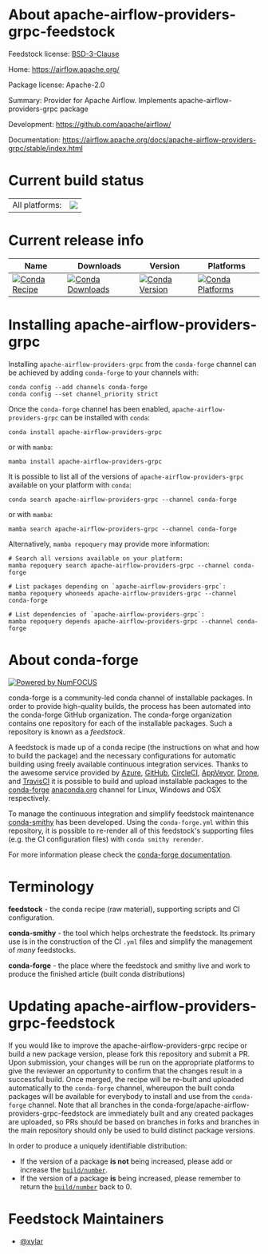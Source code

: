 About apache-airflow-providers-grpc-feedstock
=============================================

Feedstock license: [BSD-3-Clause](https://github.com/conda-forge/apache-airflow-providers-grpc-feedstock/blob/main/LICENSE.txt)

Home: https://airflow.apache.org/

Package license: Apache-2.0

Summary: Provider for Apache Airflow. Implements apache-airflow-providers-grpc package

Development: https://github.com/apache/airflow/

Documentation: https://airflow.apache.org/docs/apache-airflow-providers-grpc/stable/index.html

Current build status
====================


<table><tr><td>All platforms:</td>
    <td>
      <a href="https://dev.azure.com/conda-forge/feedstock-builds/_build/latest?definitionId=11917&branchName=main">
        <img src="https://dev.azure.com/conda-forge/feedstock-builds/_apis/build/status/apache-airflow-providers-grpc-feedstock?branchName=main">
      </a>
    </td>
  </tr>
</table>

Current release info
====================

| Name | Downloads | Version | Platforms |
| --- | --- | --- | --- |
| [![Conda Recipe](https://img.shields.io/badge/recipe-apache--airflow--providers--grpc-green.svg)](https://anaconda.org/conda-forge/apache-airflow-providers-grpc) | [![Conda Downloads](https://img.shields.io/conda/dn/conda-forge/apache-airflow-providers-grpc.svg)](https://anaconda.org/conda-forge/apache-airflow-providers-grpc) | [![Conda Version](https://img.shields.io/conda/vn/conda-forge/apache-airflow-providers-grpc.svg)](https://anaconda.org/conda-forge/apache-airflow-providers-grpc) | [![Conda Platforms](https://img.shields.io/conda/pn/conda-forge/apache-airflow-providers-grpc.svg)](https://anaconda.org/conda-forge/apache-airflow-providers-grpc) |

Installing apache-airflow-providers-grpc
========================================

Installing `apache-airflow-providers-grpc` from the `conda-forge` channel can be achieved by adding `conda-forge` to your channels with:

```
conda config --add channels conda-forge
conda config --set channel_priority strict
```

Once the `conda-forge` channel has been enabled, `apache-airflow-providers-grpc` can be installed with `conda`:

```
conda install apache-airflow-providers-grpc
```

or with `mamba`:

```
mamba install apache-airflow-providers-grpc
```

It is possible to list all of the versions of `apache-airflow-providers-grpc` available on your platform with `conda`:

```
conda search apache-airflow-providers-grpc --channel conda-forge
```

or with `mamba`:

```
mamba search apache-airflow-providers-grpc --channel conda-forge
```

Alternatively, `mamba repoquery` may provide more information:

```
# Search all versions available on your platform:
mamba repoquery search apache-airflow-providers-grpc --channel conda-forge

# List packages depending on `apache-airflow-providers-grpc`:
mamba repoquery whoneeds apache-airflow-providers-grpc --channel conda-forge

# List dependencies of `apache-airflow-providers-grpc`:
mamba repoquery depends apache-airflow-providers-grpc --channel conda-forge
```


About conda-forge
=================

[![Powered by
NumFOCUS](https://img.shields.io/badge/powered%20by-NumFOCUS-orange.svg?style=flat&colorA=E1523D&colorB=007D8A)](https://numfocus.org)

conda-forge is a community-led conda channel of installable packages.
In order to provide high-quality builds, the process has been automated into the
conda-forge GitHub organization. The conda-forge organization contains one repository
for each of the installable packages. Such a repository is known as a *feedstock*.

A feedstock is made up of a conda recipe (the instructions on what and how to build
the package) and the necessary configurations for automatic building using freely
available continuous integration services. Thanks to the awesome service provided by
[Azure](https://azure.microsoft.com/en-us/services/devops/), [GitHub](https://github.com/),
[CircleCI](https://circleci.com/), [AppVeyor](https://www.appveyor.com/),
[Drone](https://cloud.drone.io/welcome), and [TravisCI](https://travis-ci.com/)
it is possible to build and upload installable packages to the
[conda-forge](https://anaconda.org/conda-forge) [anaconda.org](https://anaconda.org/)
channel for Linux, Windows and OSX respectively.

To manage the continuous integration and simplify feedstock maintenance
[conda-smithy](https://github.com/conda-forge/conda-smithy) has been developed.
Using the ``conda-forge.yml`` within this repository, it is possible to re-render all of
this feedstock's supporting files (e.g. the CI configuration files) with ``conda smithy rerender``.

For more information please check the [conda-forge documentation](https://conda-forge.org/docs/).

Terminology
===========

**feedstock** - the conda recipe (raw material), supporting scripts and CI configuration.

**conda-smithy** - the tool which helps orchestrate the feedstock.
                   Its primary use is in the construction of the CI ``.yml`` files
                   and simplify the management of *many* feedstocks.

**conda-forge** - the place where the feedstock and smithy live and work to
                  produce the finished article (built conda distributions)


Updating apache-airflow-providers-grpc-feedstock
================================================

If you would like to improve the apache-airflow-providers-grpc recipe or build a new
package version, please fork this repository and submit a PR. Upon submission,
your changes will be run on the appropriate platforms to give the reviewer an
opportunity to confirm that the changes result in a successful build. Once
merged, the recipe will be re-built and uploaded automatically to the
`conda-forge` channel, whereupon the built conda packages will be available for
everybody to install and use from the `conda-forge` channel.
Note that all branches in the conda-forge/apache-airflow-providers-grpc-feedstock are
immediately built and any created packages are uploaded, so PRs should be based
on branches in forks and branches in the main repository should only be used to
build distinct package versions.

In order to produce a uniquely identifiable distribution:
 * If the version of a package **is not** being increased, please add or increase
   the [``build/number``](https://docs.conda.io/projects/conda-build/en/latest/resources/define-metadata.html#build-number-and-string).
 * If the version of a package **is** being increased, please remember to return
   the [``build/number``](https://docs.conda.io/projects/conda-build/en/latest/resources/define-metadata.html#build-number-and-string)
   back to 0.

Feedstock Maintainers
=====================

* [@xylar](https://github.com/xylar/)


